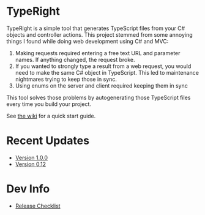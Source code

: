 # TypeRight
TypeRight is a simple tool that generates TypeScript files from your C# objects and controller actions. This project stemmed from some annoying things I found while doing web development using C# and MVC:

1. Making requests required entering a free text URL and parameter names.  If anything changed, the request broke.
2. If you wanted to strongly type a result from a web request, you would need to make the same C# object in TypeScript.  This led to maintenance nightmares trying to keep those in sync.
3. Using enums on the server and client required keeping them in sync

This tool solves those problems by autogenerating those TypeScript files every time you build your project.

See [the wiki](https://github.com/someguy20336/TypeRight/wiki/Quick-Start) for a quick start guide.

# Recent Updates

- [Version 1.0.0](https://github.com/someguy20336/TypeRight/releases/tag/v1.0.0)
- [Version 0.12](https://github.com/someguy20336/TypeRight/releases/tag/v0.12)



# Dev Info

- [Release Checklist](https://github.com/someguy20336/TypeRight/wiki/Release-Checklist)




